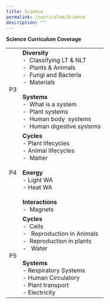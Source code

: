 ```yaml
---
title: Science
permalink: /curriculum/Science
description: ""
---
```

**Science Curriculum Coverage**



|  | |
| -------- | -------- |
| P3     | **Diversity**<br>-    Classifying LT & NLT<br>-    Plants & Animals<br>-    Fungi and Bacteria<br>-    Materials<br><br>**Systems**<br>-    What is a system<br>-    Plant systems<br>-    Human body  systems<br>-    Human digestive systems     | 
|P4|**Cycles**<br>-   Plant lifecycles<br>-   Animal lifecycles<br>-    Matter<br><br>**Energy**<br>- Light WA<br>- Heat WA<br><br>**Interactions**<br>-    Magnets|
|P5| **Cycles**<br>-    Cells<br>-     Reproduction in Animals<br>-    Reproduction in plants<br>-     Water<br><br>**Systems**<br>-   Respiratory Systems<br>-   Human Circulatory<br>-   Plant transport<br>-   Electricity